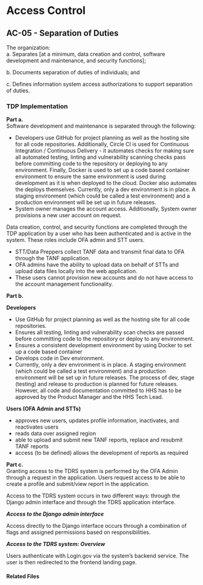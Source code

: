 # Access Control
## AC-05 - Separation of Duties

The organization:  
a. Separates [at a minimum, data creation and control, software development and maintenance, and security functions];

b. Documents separation of duties of individuals; and 

c. Defines information system access authorizations to support separation of duties.

### TDP Implementation

**Part a.**  
Software development and maintenance is separated through the following:
* Developers use GitHub for project planning as well as the hosting site for all code repositories.  Additionally, Circle CI is used for Continuous Integration / Continuous Delivery - it automates checks for making sure all automated testing, linting and vulnerability scanning checks pass before committing code to the repository or deploying to any environment.  Finally, Docker is used to set up a code based container environment to ensure the same environment is used during development as it is when deployed to the cloud.  Docker also automates the deploys themselves.  Currently, only a dev environment is in place. A staging environment (which could be called a test environment) and a production environment will be set up in future releases.
* System owner manages the account access. Additionally, System owner provisions a new user account on request.

Data creation, control, and security functions are completed through the TDP application by a user who has been authenticated and is active in the system. These roles include OFA admin and STT users. 
* STT/Data Preppers collect TANF data and transmit final data to OFA through the TANF application.
* OFA admins have the ability to upload data on behalf of STTs and upload data files locally into the web application. 
* These users cannot provision new accounts and do not have access to the account management functionality.

**Part b.**  

**Developers**  
  - Use GitHub for project planning as well as the hosting site for all code repositories.  
  - Ensures all testing, linting and vulnerability scan checks are passed before committing code to the repository or deploy to any environment.  
  - Ensures a consistent development environment by using Docker to set up a code based container 
  - Develops code in Dev environment.  
  - Currently, only a dev environment is in place. A staging environment (which could be called a test environment) and a production environment will be set up in future releases.  The process of dev, stage (testing) and release to production is planned for future releases.  However, all code and documentation committed to HHS has to be approved by the Product Manager and the HHS Tech Lead.  

**Users (OFA Admin and STTs)**
  - approves new users, updates profile information, inactivates, and reactivates users
  - reads data over assigned region
  - able to upload and submit new TANF reports, replace and resubmit TANF reports  
  - access (to be defined) allows the development of reports as required

**Part c.**   
Granting access to the TDRS system is performed by the OFA Admin through a request in the application.  Users request access to be able to create a profile and submit/view report in the application.

Access to the TDRS system occurs in two different ways: through the Django admin interface and through the TDRS application interface.  

***Access to the Django admin interface***  

Access directly to the Django interface occurs through a combination of flags and assigned permissions based on responsibilities.  

***Access to the TDRS system: Overview***  

Users authenticate with Login.gov via the system’s backend service. The user is then redirected to the frontend landing page.


#### Related Files
